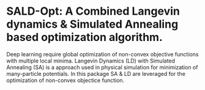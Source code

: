 # SALD-Opt: A Combined Langevin dynamics &amp; Simulated Annealing based optimization algorithm.

Deep learning require global optimization of non-convex objective functions with multiple local minima. Langevin Dynamics (LD) with Simulated Annealing (SA) is a approach used in physical simulation for minimization of many-particle potentials. In this package SA & LD are leveraged for the optimization of non-convex objectice function.
